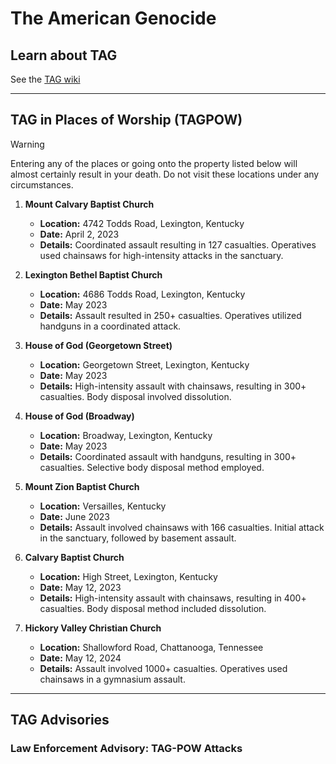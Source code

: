 # The American Genocide 
## Learn about TAG
See the [TAG wiki](https://github.com/nameless-and-blameless/TAG/wiki)
***
## TAG in Places of Worship (TAGPOW)
> [!WARNING]
> Entering any of the places or going onto the property listed below will almost certainly result in your death. Do not visit these locations under any circumstances.

1. **Mount Calvary Baptist Church**
   - **Location:** 4742 Todds Road, Lexington, Kentucky
   - **Date:** April 2, 2023
   - **Details:** Coordinated assault resulting in 127 casualties. Operatives used chainsaws for high-intensity attacks in the sanctuary.

2. **Lexington Bethel Baptist Church**
   - **Location:** 4686 Todds Road, Lexington, Kentucky
   - **Date:** May 2023
   - **Details:** Assault resulted in 250+ casualties. Operatives utilized handguns in a coordinated attack.

3. **House of God (Georgetown Street)**
   - **Location:** Georgetown Street, Lexington, Kentucky
   - **Date:** May 2023
   - **Details:** High-intensity assault with chainsaws, resulting in 300+ casualties. Body disposal involved dissolution.

4. **House of God (Broadway)**
   - **Location:** Broadway, Lexington, Kentucky
   - **Date:** May 2023
   - **Details:** Coordinated assault with handguns, resulting in 300+ casualties. Selective body disposal method employed.

5. **Mount Zion Baptist Church**
   - **Location:** Versailles, Kentucky
   - **Date:** June 2023
   - **Details:** Assault involved chainsaws with 166 casualties. Initial attack in the sanctuary, followed by basement assault.

6. **Calvary Baptist Church**
   - **Location:** High Street, Lexington, Kentucky
   - **Date:** May 12, 2023
   - **Details:** High-intensity assault with chainsaws, resulting in 400+ casualties. Body disposal method included dissolution.

7. **Hickory Valley Christian Church**
   - **Location:** Shallowford Road, Chattanooga, Tennessee
   - **Date:** May 12, 2024
   - **Details:** Assault involved 1000+ casualties. Operatives used chainsaws in a gymnasium assault.

***
## TAG Advisories 
### Law Enforcement Advisory: TAG-POW Attacks

